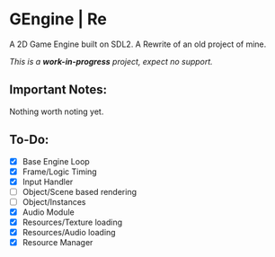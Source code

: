 ﻿# GEngine | Re
A 2D Game Engine built on SDL2.
A Rewrite of an old project of mine.

*This is a __work-in-progress__ project, expect no support.*

## Important Notes:
Nothing worth noting yet.

## To-Do:
- [x] Base Engine Loop
- [x] Frame/Logic Timing
- [x] Input Handler
- [ ] Object/Scene based rendering
- [ ] Object/Instances
- [x] Audio Module
- [x] Resources/Texture loading
- [x] Resources/Audio loading
- [x] Resource Manager